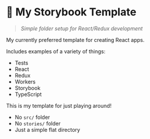 # 📘 My Storybook Template

> _Simple folder setup for React/Redux development_

My currently preferred template for creating React apps.

Includes examples of a variety of things:
 
- Tests
- React
- Redux
- Workers
- Storybook
- TypeScript

This is my template for just playing around!

- No `src/` folder
- No `stories/` folder
- Just a simple flat directory
